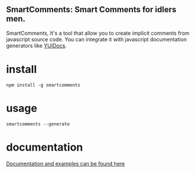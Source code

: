 SmartComments: Smart Comments for idlers men.
---------------------------------------------

SmartComments, It's a tool that allow you to create implicit comments from javascript source code. You can integrate it with javascript documentation generators like [YUIDocs](http://yuilibrary.com/yui/docs).


install
=======

    npm install -g smartcomments
    

usage
=====

    smartcomments --generate


documentation
=============

[Documentation and examples can be found here](http://smartcomments.github.io/)
